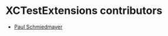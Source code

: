 <!--
                  
#
# This source file is part of the XCTestExtensions open source project
#
# SPDX-FileCopyrightText: 2022 Stanford University and the project authors (see CONTRIBUTORS.md)
#
# SPDX-License-Identifier: MIT
# 
             
-->

XCTestExtensions contributors
====================

* [Paul Schmiedmayer](https://github.com/PSchmiedmayer)
